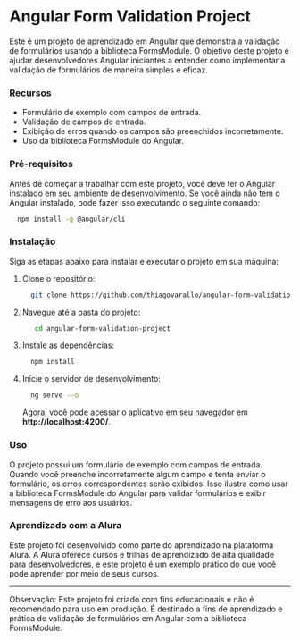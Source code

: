 # Angular Form Validation Project

Este é um projeto de aprendizado em Angular que demonstra a validação de formulários usando a biblioteca FormsModule. O objetivo deste projeto é ajudar desenvolvedores Angular iniciantes a entender como implementar a validação de formulários de maneira simples e eficaz.

### Recursos
- Formulário de exemplo com campos de entrada.
- Validação de campos de entrada.
- Exibição de erros quando os campos são preenchidos incorretamente.
- Uso da biblioteca FormsModule do Angular.

### Pré-requisitos
Antes de começar a trabalhar com este projeto, você deve ter o Angular instalado em seu ambiente de desenvolvimento. Se você ainda não tem o Angular instalado, pode fazer isso executando o seguinte comando:

```bash
  npm install -g @angular/cli
```
### Instalação
Siga as etapas abaixo para instalar e executar o projeto em sua máquina:

1. Clone o repositório:
   
   ```bash
     git clone https://github.com/thiagovarallo/angular-form-validation-project.git
   ```
2. Navegue até a pasta do projeto:

   ```bash
      cd angular-form-validation-project
   ```
3. Instale as dependências:

   ```bash
     npm install
   ```
4. Inicie o servidor de desenvolvimento:
   ```bash
     ng serve --o
   ```
   Agora, você pode acessar o aplicativo em seu navegador em **http://localhost:4200/**.

### Uso
O projeto possui um formulário de exemplo com campos de entrada. Quando você preenche incorretamente algum campo e tenta enviar o formulário, os erros correspondentes serão exibidos. Isso ilustra como usar a biblioteca FormsModule do Angular para validar formulários e exibir mensagens de erro aos usuários.

### Aprendizado com a Alura
Este projeto foi desenvolvido como parte do aprendizado na plataforma Alura. A Alura oferece cursos e trilhas de aprendizado de alta qualidade para desenvolvedores, e este projeto é um exemplo prático do que você pode aprender por meio de seus cursos.
<hr>

Observação: Este projeto foi criado com fins educacionais e não é recomendado para uso em produção. É destinado a fins de aprendizado e prática de validação de formulários em Angular com a biblioteca FormsModule.
